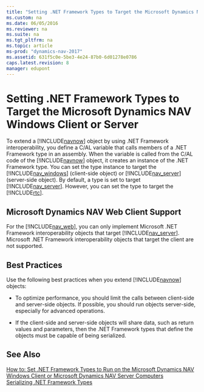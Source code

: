 ```yaml
---
title: "Setting .NET Framework Types to Target the Microsoft Dynamics NAV Windows Client or Server"
ms.custom: na
ms.date: 06/05/2016
ms.reviewer: na
ms.suite: na
ms.tgt_pltfrm: na
ms.topic: article
ms-prod: "dynamics-nav-2017"
ms.assetid: 631f5c0e-5be3-4e24-87b0-6d01278e0786
caps.latest.revision: 8
manager: edupont
---
```

# Setting .NET Framework Types to Target the Microsoft Dynamics NAV Windows Client or Server
To extend a [!INCLUDE[navnow](includes/navnow_md.md)] object by using .NET Framework interoperability, you define a C/AL variable that calls members of a .NET Framework type in an assembly. When the variable is called from the C/AL code of the [!INCLUDE[navnow](includes/navnow_md.md)] object, it creates an instance of the .NET Framework type. You can set the type instance to target the [!INCLUDE[nav_windows](includes/nav_windows_md.md)] \(client-side object\) or [!INCLUDE[nav_server](includes/nav_server_md.md)] \(server-side object\). By default, a type is set to target [!INCLUDE[nav_server](includes/nav_server_md.md)]. However, you can set the type to target the [!INCLUDE[rtc](includes/rtc_md.md)].  
  
## Microsoft Dynamics NAV Web Client Support  
 For the [!INCLUDE[nav_web](includes/nav_web_md.md)], you can only implement Microsoft .NET Framework interoperability objects that target [!INCLUDE[nav_server](includes/nav_server_md.md)]. Microsoft .NET Framework interoperability objects that target the client are not supported.  
  
## Best Practices  
 Use the following best practices when you extend [!INCLUDE[navnow](includes/navnow_md.md)] objects:  
  
-   To optimize performance, you should limit the calls between client-side and server-side objects. If possible, you should run objects server-side, especially for advanced operations.  
  
-   If the client-side and server-side objects will share data, such as return values and parameters, then the .NET Framework types that define the objects must be capable of being serialized.  
  
## See Also  
 [How to: Set .NET Framework Types to Run on the Microsoft Dynamics NAV Windows Client or Microsoft Dynamics NAV Server Computers](How%20to:%20Set%20.NET%20Framework%20Types%20to%20Run%20on%20the%20Microsoft%20Dynamics%20NAV%20Windows%20Client%20or%20Microsoft%20Dynamics%20NAV%20Server%20Computers.md)   
 [Serializing .NET Framework Types](Serializing-.NET-Framework-Types.md)